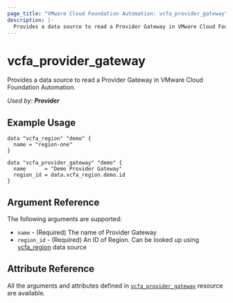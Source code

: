 ```yaml
---
page_title: "VMware Cloud Foundation Automation: vcfa_provider_gateway"
description: |-
  Provides a data source to read a Provider Gateway in VMware Cloud Foundation Automation.
---
```


# vcfa_provider_gateway

Provides a data source to read a Provider Gateway in VMware Cloud Foundation Automation.

_Used by: **Provider**_

## Example Usage

```hcl
data "vcfa_region" "demo" {
  name = "region-one"
}

data "vcfa_provider_gateway" "demo" {
  name      = "Demo Provider Gateway"
  region_id = data.vcfa_region.demo.id
}
```

## Argument Reference

The following arguments are supported:

- `name` - (Required) The name of Provider Gateway
- `region_id` - (Required) An ID of Region. Can be looked up using
  [vcfa_region](/providers/vmware/vcfa/latest/docs/data-sources/region) data source


## Attribute Reference

All the arguments and attributes defined in
[`vcfa_provider_gateway`](/providers/vmware/vcfa/latest/docs/resources/provider_gateway)
resource are available.